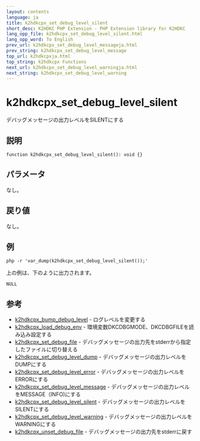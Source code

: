 ```yaml
---
layout: contents
language: ja
title: k2hdkcpx_set_debug_level_silent
short_desc: K2HDKC PHP Extension - PHP Extension library for K2HDKC
lang_opp_file: k2hdkcpx_set_debug_level_silent.html
lang_opp_word: To English
prev_url: k2hdkcpx_set_debug_level_messageja.html
prev_string: k2hdkcpx_set_debug_level_message
top_url: k2hdkcpxja.html
top_string: k2hdkcpx Functions
next_url: k2hdkcpx_set_debug_level_warningja.html
next_string: k2hdkcpx_set_debug_level_warning
---
```


# k2hdkcpx_set_debug_level_silent
デバッグメッセージの出力レベルをSILENTにする


## 説明

```
function k2hdkcpx_set_debug_level_silent(): void {}
```


## パラメータ
なし。

## 戻り値
なし。

## 例

```
php -r 'var_dump(k2hdkcpx_set_debug_level_silent());'
```

上の例は、下のように出力されます。

```
NULL
```


## 参考
- [k2hdkcpx_bump_debug_level](k2hdkcpx_bump_debug_levelja.html) - ログレベルを変更する
- [k2hdkcpx_load_debug_env](k2hdkcpx_load_debug_envja.html) - 環境変数DKCDBGMODE、DKCDBGFILEを読み込み設定する
- [k2hdkcpx_set_debug_file](k2hdkcpx_set_debug_fileja.html) - デバッグメッセージの出力先をstderrから指定したファイルに切り替える
- [k2hdkcpx_set_debug_level_dump](k2hdkcpx_set_debug_level_dumpja.html) - デバッグメッセージの出力レベルをDUMPにする
- [k2hdkcpx_set_debug_level_error](k2hdkcpx_set_debug_level_errorja.html) - デバッグメッセージの出力レベルをERRORにする
- [k2hdkcpx_set_debug_level_message](k2hdkcpx_set_debug_level_messageja.html) - デバッグメッセージの出力レベルをMESSAGE（INFO)にする
- [k2hdkcpx_set_debug_level_silent](k2hdkcpx_set_debug_level_silentja.html) - デバッグメッセージの出力レベルをSILENTにする
- [k2hdkcpx_set_debug_level_warning](k2hdkcpx_set_debug_level_warningja.html) - デバッグメッセージの出力レベルをWARNINGにする
- [k2hdkcpx_unset_debug_file](k2hdkcpx_unset_debug_fileja.html) - デバッグメッセージの出力先をstderrに戻す
